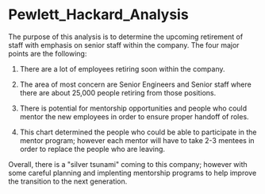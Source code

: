 # Pewlett_Hackard_Analysis
The purpose of this analysis is to determine the upcoming retirement of staff with emphasis on senior staff within the company. The four major points are the following:

1. There are a lot of employees retiring soon within the company.

2. The area of most concern are Senior Engineers and Senior staff where there are about 25,000 people retiring from those positions.

3. There is potential for mentorship opportunities and people who could mentor the new employees in order to ensure proper handoff of roles.

4. This chart determined the people who could be able to participate in the mentor program; however each mentor will have to take 2-3 mentees in order to replace the people who are leaving.

Overall, there is a "silver tsunami" coming to this company; however with some careful planning and implenting mentorship programs to help improve the transition to the next generation.
